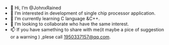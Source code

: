 - 👋 Hi, I’m @JohnxRained
- 👀 I’m interested in development of single chip processor application.
- 🌱 I’m currently learning C language &C++.
- 💞️ I’m looking to collaborate who have the same interest. 
- 📫 If you have samething to share with me(it maybe a pice of suggestion or a warning ) ,plese call 1950337157@qq.com.

<!---
JohnxRained/JohnxRained is a ✨ special ✨ repository because its `README.md` (this file) appears on your GitHub profile.
You can click the Preview link to take a look at your changes.
--->
